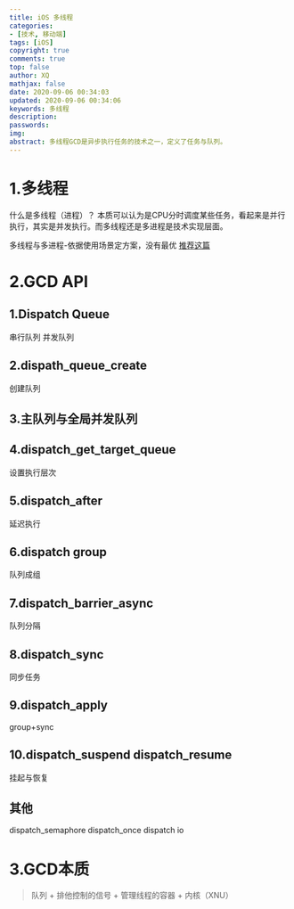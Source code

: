 ```yaml
---
title: iOS 多线程
categories: 
- [技术, 移动端]
tags: [iOS]
copyright: true
comments: true
top: false
author: XQ
mathjax: false
date: 2020-09-06 00:34:03
updated: 2020-09-06 00:34:06
keywords: 多线程
description: 
passwords:
img:
abstract: 多线程GCD是异步执行任务的技术之一，定义了任务与队列。
---
```


# 1.多线程
什么是多线程（进程）？
本质可以认为是CPU分时调度某些任务，看起来是并行执行，其实是并发执行。而多线程还是多进程是技术实现层面。

多线程与多进程-依据使用场景定方案，没有最优
[推荐这篇](https://blog.csdn.net/leolinsheng/article/details/12979473)

# 2.GCD API
## 1.Dispatch Queue
串行队列
并发队列

## 2.dispath_queue_create
创建队列

## 3.主队列与全局并发队列

## 4.dispatch_get_target_queue
设置执行层次

## 5.dispatch_after
延迟执行

## 6.dispatch group
队列成组

## 7.dispatch_barrier_async
队列分隔

## 8.dispatch_sync
同步任务

## 9.dispatch_apply
group+sync

## 10.dispatch_suspend dispatch_resume
挂起与恢复

## 其他
dispatch_semaphore
dispatch_once
dispatch io

# 3.GCD本质
> 队列 + 排他控制的信号 + 管理线程的容器 + 内核（XNU）